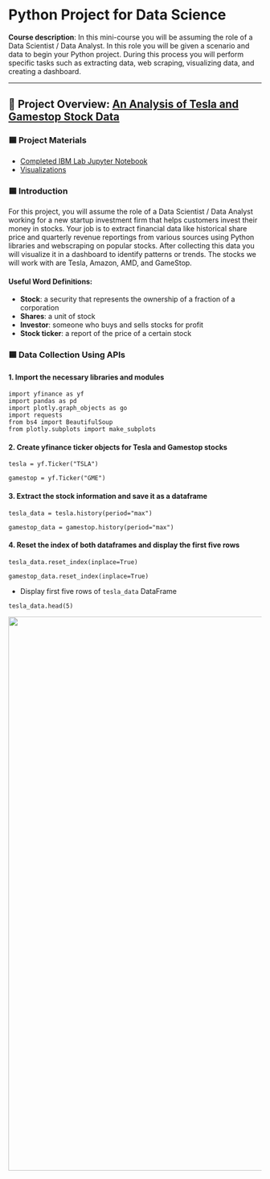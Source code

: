 # Python Project for Data Science

**Course description**: In this mini-course you will be assuming the role of a Data Scientist / Data Analyst. In this role you will be given a scenario and data to begin your Python project. During this process you will perform specific tasks such as extracting data, web scraping, visualizing data, and creating a dashboard.

---

## 💼 Project Overview: [An Analysis of Tesla and Gamestop Stock Data]()

### 🟦 Project Materials

* [Completed IBM Lab Jupyter Notebook]()
* [Visualizations]()

### 🟦 Introduction

For this project, you will assume the role of a Data Scientist / Data Analyst working for a new startup investment firm that helps customers invest their money in stocks. Your job is to extract financial data like historical share price and quarterly revenue reportings from various sources using Python libraries and webscraping on popular stocks. After collecting this data you will visualize it in a dashboard to identify patterns or trends. The stocks we will work with are Tesla, Amazon, AMD, and GameStop.

#### Useful Word Definitions:

  * **Stock**: a security that represents the ownership of a fraction of a corporation
  * **Shares**: a unit of stock
  * **Investor**: someone who buys and sells stocks for profit
  * **Stock ticker**: a report of the price of a certain stock

### 🟦 Data Collection Using APIs

#### 1. Import the necessary libraries and modules
```
import yfinance as yf
import pandas as pd
import plotly.graph_objects as go
import requests
from bs4 import BeautifulSoup
from plotly.subplots import make_subplots
```

#### 2. Create yfinance ticker objects for Tesla and Gamestop stocks
```
tesla = yf.Ticker("TSLA")

gamestop = yf.Ticker("GME")
```

#### 3. Extract the stock information and save it as a dataframe 
```
tesla_data = tesla.history(period="max")

gamestop_data = gamestop.history(period="max")
```

#### 4. Reset the index of both dataframes and display the first five rows
```
tesla_data.reset_index(inplace=True)

gamestop_data.reset_index(inplace=True)
```

  * Display first five rows of ```tesla_data``` DataFrame
```
tesla_data.head(5)
```
<img src="" width="1100">
